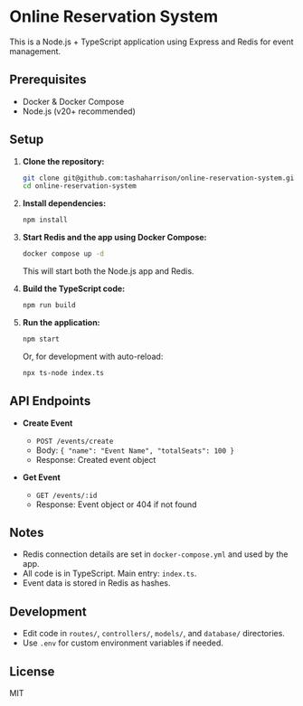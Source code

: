 # Online Reservation System

This is a Node.js + TypeScript application using Express and Redis for event management.

## Prerequisites
- Docker & Docker Compose
- Node.js (v20+ recommended)

## Setup

1. **Clone the repository:**
   ```bash
   git clone git@github.com:tashaharrison/online-reservation-system.git
   cd online-reservation-system
   ```

2. **Install dependencies:**
   ```bash
   npm install
   ```

3. **Start Redis and the app using Docker Compose:**
   ```bash
   docker compose up -d
   ```
   This will start both the Node.js app and Redis.

4. **Build the TypeScript code:**
   ```bash
   npm run build
   ```

5. **Run the application:**
   ```bash
   npm start
   ```
   Or, for development with auto-reload:
   ```bash
   npx ts-node index.ts
   ```

## API Endpoints

- **Create Event**
  - `POST /events/create`
   - Body: `{ "name": "Event Name", "totalSeats": 100 }`
  - Response: Created event object

- **Get Event**
  - `GET /events/:id`
  - Response: Event object or 404 if not found

## Notes
- Redis connection details are set in `docker-compose.yml` and used by the app.
- All code is in TypeScript. Main entry: `index.ts`.
- Event data is stored in Redis as hashes.

## Development
- Edit code in `routes/`, `controllers/`, `models/`, and `database/` directories.
- Use `.env` for custom environment variables if needed.

## License
MIT
